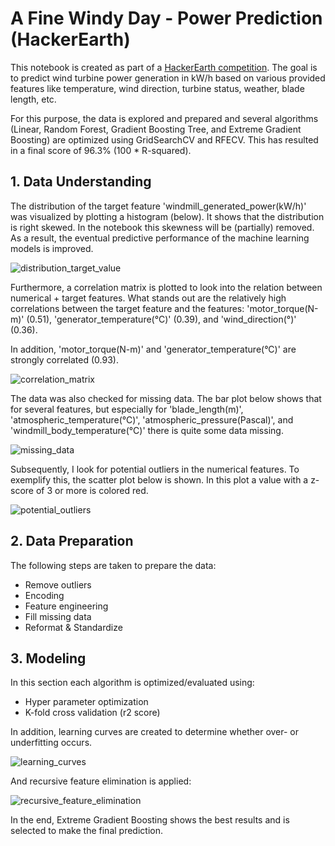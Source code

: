 # A Fine Windy Day - Power Prediction (HackerEarth)
This notebook is created as part of a [HackerEarth competition](https://www.hackerearth.com/problem/machine-learning/predict-the-power-kwh-produced-from-the-windmills-8-f055f832/). The goal is to predict wind turbine power generation in kW/h based on various provided features like temperature, wind direction, turbine status, weather, blade length, etc.

For this purpose, the data is explored and prepared and several algorithms (Linear, Random Forest, Gradient Boosting Tree, and Extreme Gradient Boosting) are optimized using GridSearchCV and RFECV. This has resulted in a final score of 96.3% (100 * R-squared).

## 1. Data Understanding
The distribution of the target feature 'windmill_generated_power(kW/h)' was visualized by plotting a histogram (below). It shows that the distribution is right skewed. In the notebook this skewness will be (partially) removed. As a result, the eventual predictive performance of the machine learning models is improved.

![distribution_target_value](https://user-images.githubusercontent.com/70854452/128375859-3a2a9f1b-d5ad-41da-8573-e6ea13aa6774.png)

Furthermore, a correlation matrix is plotted to look into the relation between numerical + target features. What stands out are the relatively high correlations between the target feature and the features: 'motor_torque(N-m)' (0.51), 'generator_temperature(°C)' (0.39), and 'wind_direction(°)' (0.36). 

In addition, 'motor_torque(N-m)' and 'generator_temperature(°C)' are strongly correlated (0.93).

![correlation_matrix](https://user-images.githubusercontent.com/70854452/128377632-ae43853d-afc2-4e49-a498-6794a2efbd52.png)

The data was also checked for missing data. The bar plot below shows that for several features, but especially for 'blade_length(m)', 'atmospheric_temperature(°C)', 'atmospheric_pressure(Pascal)', and 'windmill_body_temperature(°C)' there is quite some data missing.

![missing_data](https://user-images.githubusercontent.com/70854452/128378686-e614451d-95ed-4194-affb-a9cc64e357a3.png)

Subsequently, I look for potential outliers in the numerical features. To exemplify this, the scatter plot below is shown. In this plot a value with a z-score of 3 or more is colored red.

![potential_outliers](https://user-images.githubusercontent.com/70854452/128378974-e276ecfb-fcf1-43b1-94cf-0408fae542f6.png)

## 2. Data Preparation
The following steps are taken to prepare the data:
- Remove outliers
- Encoding
- Feature engineering
- Fill missing data
- Reformat & Standardize

## 3. Modeling
In this section each algorithm is optimized/evaluated using:
- Hyper parameter optimization 
- K-fold cross validation (r2 score)

In addition, learning curves are created to determine whether over- or underfitting occurs.

![learning_curves](https://user-images.githubusercontent.com/70854452/129582842-144c4cd4-bbe1-4f60-8838-3c979a1b58c2.png)

And recursive feature elimination is applied:

![recursive_feature_elimination](https://user-images.githubusercontent.com/70854452/129580019-4bb0a2dc-12c9-45d6-b423-857a95bd2ef2.png)

In the end, Extreme Gradient Boosting shows the best results and is selected to make the final prediction.